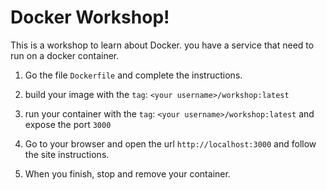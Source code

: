 # Docker Workshop!

This is a workshop to learn about Docker. you have a service that need to run on a docker container.

1. Go the file `Dockerfile` and complete the instructions.

2. build your image with the `tag`: `<your username>/workshop:latest`

3. run your container with the `tag`: `<your username>/workshop:latest` and expose the port `3000`

4. Go to your browser and open the url `http://localhost:3000` and follow the site instructions.

5. When you finish, stop and remove your container.
